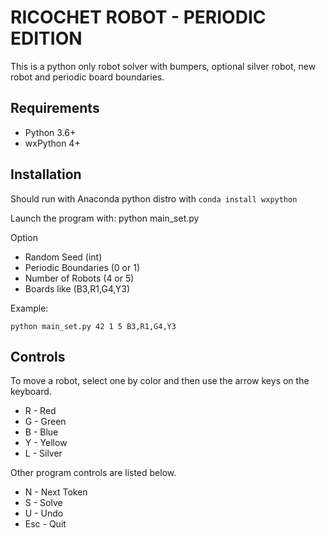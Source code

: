 RICOCHET ROBOT - PERIODIC EDITION
===============================

This is a python only robot solver with bumpers, optional silver robot, 
new robot and periodic board boundaries.

Requirements
------------
- Python 3.6+
- wxPython 4+

Installation
------------
Should run with Anaconda python distro with `conda install wxpython`

Launch the program with: python main_set.py

Option
- Random Seed (int)
- Periodic Boundaries (0 or 1)
- Number of Robots (4 or 5)
- Boards like (B3,R1,G4,Y3)

Example:
```
python main_set.py 42 1 5 B3,R1,G4,Y3
```

Controls
--------
To move a robot, select one by color and then use the arrow keys on the keyboard.

- R - Red
- G - Green
- B - Blue
- Y - Yellow
- L - Silver

Other program controls are listed below.

- N - Next Token
- S - Solve
- U - Undo
- Esc - Quit
